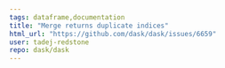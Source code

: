 ```yaml
---
tags: dataframe,documentation
title: "Merge returns duplicate indices"
html_url: "https://github.com/dask/dask/issues/6659"
user: tadej-redstone
repo: dask/dask
---
```


